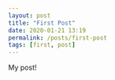 ```yaml
---
layout: post
title: "First Post"
date: 2020-01-21 13:19
permalink: /posts/first-post
tags: [first, post]
---
```


My post!